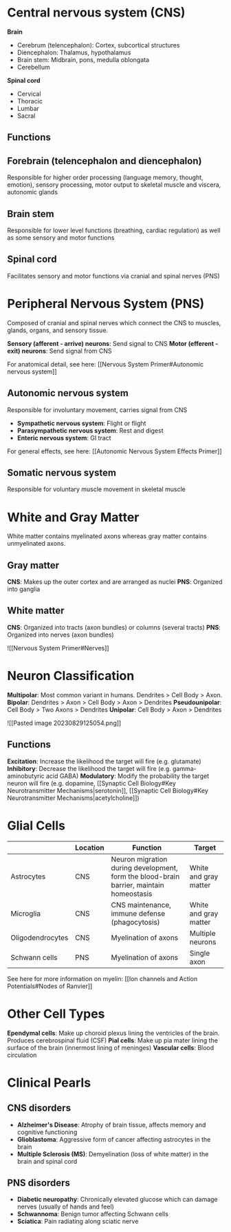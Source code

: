 # Central nervous system (CNS)
**Brain**
- Cerebrum (telencephalon): Cortex, subcortical structures
- Diencephalon: Thalamus, hypothalamus
- Brain stem: Midbrain, pons, medulla oblongata
- Cerebellum

**Spinal cord**
- Cervical
- Thoracic
- Lumbar
- Sacral
## Functions
## Forebrain (telencephalon and diencephalon)
Responsible for higher order processing (language memory, thought, emotion), sensory processing, motor output to skeletal muscle and viscera, autonomic glands
## Brain stem
Responsible for lower level functions (breathing, cardiac regulation) as well as some sensory and motor functions
## Spinal cord
Facilitates sensory and motor functions via cranial and spinal nerves (PNS)
# Peripheral Nervous System (PNS)
Composed of cranial and spinal nerves which connect the CNS to muscles, glands, organs, and sensory tissue.

**Sensory (afferent - arrive) neurons**: Send signal to CNS
**Motor (efferent - exit) neurons**: Send signal from CNS

For anatomical detail, see here: [[Nervous System Primer#Autonomic nervous system]]
## Autonomic nervous system
Responsible for involuntary movement, carries signal from CNS

- **Sympathetic nervous system**: Flight or flight
- **Parasympathetic nervous system**: Rest and digest
- **Enteric nervous system**: GI tract

For general effects, see here: [[Autonomic Nervous System Effects Primer]]
## Somatic nervous system
Responsible for voluntary muscle movement in skeletal muscle
# White and Gray Matter
White matter contains myelinated axons whereas gray matter contains unmyelinated axons.
## Gray matter
**CNS**: Makes up the outer cortex and are arranged as nuclei
**PNS**: Organized into ganglia
## White matter
**CNS**: Organized into tracts (axon bundles) or columns (several tracts)
**PNS**: Organized into nerves (axon bundles)

![[Nervous System Primer#Nerves]]
# Neuron Classification
**Multipolar**: Most common variant in humans. Dendrites > Cell Body > Axon.
**Bipolar**: Dendrites > Axon > Cell Body > Axon > Dendrites
**Pseudounipolar**: Cell Body > Two Axons > Dendrites
**Unipolar**: Cell Body > Axon > Dendrites

![[Pasted image 20230829125054.png]]
## Functions
**Excitation**: Increase the likelihood the target will fire (e.g. glutamate)
**Inhibitory**: Decrease the likelihood the target will fire (e.g. gamma-aminobutyric acid GABA)
**Modulatory**: Modify the probability the target neuron will fire (e.g. dopamine, [[Synaptic Cell Biology#Key Neurotransmitter Mechanisms|serotonin]], [[Synaptic Cell Biology#Key Neurotransmitter Mechanisms|acetylcholine]])
# Glial Cells
|                  | Location | Function                                                                                | Target                |
| ---------------- | -------- | --------------------------------------------------------------------------------------- | --------------------- |
| Astrocytes       | CNS      | Neuron migration during development, form the blood-brain barrier, maintain homeostasis | White and gray matter |
| Microglia        | CNS      | CNS maintenance, immune defense (phagocytosis)                                          | White and gray matter |
| Oligodendrocytes | CNS      | Myelination of axons                                                                    | Multiple neurons                      |
| Schwann cells    | PNS      | Myelination of axons                                                                    | Single axon             |

See here for more information on myelin: [[Ion channels and Action Potentials#Nodes of Ranvier]]
# Other Cell Types
**Ependymal cells**: Make up choroid plexus lining the ventricles of the brain. Produces cerebrospinal fluid (CSF)
**Pial cells**: Make up pia mater lining the surface of the brain (innermost lining of meninges)
**Vascular cells**: Blood circulation
# Clinical Pearls
## CNS disorders
- **Alzheimer's Disease**: Atrophy of brain tissue, affects memory and cognitive functioning
- **Glioblastoma**: Aggressive form of cancer affecting astrocytes in the brain
- **Multiple Sclerosis (MS)**: Demyelination (loss of white matter) in the brain and spinal cord
## PNS disorders
- **Diabetic neuropathy**: Chronically elevated glucose which can damage nerves (usually of hands and feel)
- **Schwannoma**: Benign tumor affecting Schwann cells
- **Sciatica**: Pain radiating along sciatic nerve